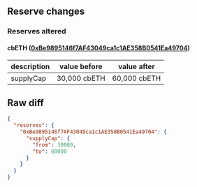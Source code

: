 ## Reserve changes

### Reserves altered

#### cbETH ([0xBe9895146f7AF43049ca1c1AE358B0541Ea49704](https://etherscan.io/address/0xBe9895146f7AF43049ca1c1AE358B0541Ea49704))

| description | value before | value after |
| --- | --- | --- |
| supplyCap | 30,000 cbETH | 60,000 cbETH |


## Raw diff

```json
{
  "reserves": {
    "0xBe9895146f7AF43049ca1c1AE358B0541Ea49704": {
      "supplyCap": {
        "from": 30000,
        "to": 60000
      }
    }
  }
}
```